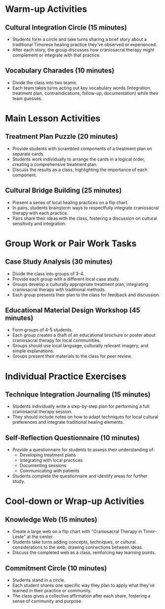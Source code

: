 # Warm-up Activities

## Cultural Integration Circle (15 minutes)
- Students form a circle and take turns sharing a brief story about a traditional Timorese healing practice they've observed or experienced.
- After each story, the group discusses how craniosacral therapy might complement or integrate with that practice.

## Vocabulary Charades (10 minutes)
- Divide the class into two teams.
- Each team takes turns acting out key vocabulary words (integration, treatment plan, contraindications, follow-up, documentation) while their team guesses.

# Main Lesson Activities

## Treatment Plan Puzzle (20 minutes)
- Provide students with scrambled components of a treatment plan on separate cards.
- Students work individually to arrange the cards in a logical order, creating a comprehensive treatment plan.
- Discuss the results as a class, highlighting the importance of each component.

## Cultural Bridge Building (25 minutes)
- Present a series of local healing practices on a flip chart.
- In pairs, students brainstorm ways to respectfully integrate craniosacral therapy with each practice.
- Pairs share their ideas with the class, fostering a discussion on cultural sensitivity and integration.

# Group Work or Pair Work Tasks

## Case Study Analysis (30 minutes)
- Divide the class into groups of 3-4.
- Provide each group with a different local case study.
- Groups develop a culturally appropriate treatment plan, integrating craniosacral therapy with traditional methods.
- Each group presents their plan to the class for feedback and discussion.

## Educational Material Design Workshop (45 minutes)
- Form groups of 4-5 students.
- Each group creates a draft of an educational brochure or poster about craniosacral therapy for local communities.
- Groups should use local language, culturally relevant imagery, and simple explanations.
- Groups present their materials to the class for peer review.

# Individual Practice Exercises

## Technique Integration Journaling (15 minutes)
- Students individually write a step-by-step plan for performing a full craniosacral therapy session.
- They should include notes on how to adapt techniques for local cultural preferences and integrate traditional healing elements.

## Self-Reflection Questionnaire (10 minutes)
- Provide a questionnaire for students to assess their understanding of:
  * Developing treatment plans
  * Integrating with local practices
  * Documenting sessions
  * Communicating with patients
- Students complete the questionnaire and identify areas for further study.

# Cool-down or Wrap-up Activities

## Knowledge Web (15 minutes)
- Create a large web on a flip chart with "Craniosacral Therapy in Timor-Leste" at the center.
- Students take turns adding concepts, techniques, or cultural considerations to the web, drawing connections between ideas.
- Discuss the completed web as a class, reinforcing key learning points.

## Commitment Circle (10 minutes)
- Students stand in a circle.
- Each student shares one specific way they plan to apply what they've learned in their practice or community.
- The class gives a collective affirmation after each share, fostering a sense of community and purpose.